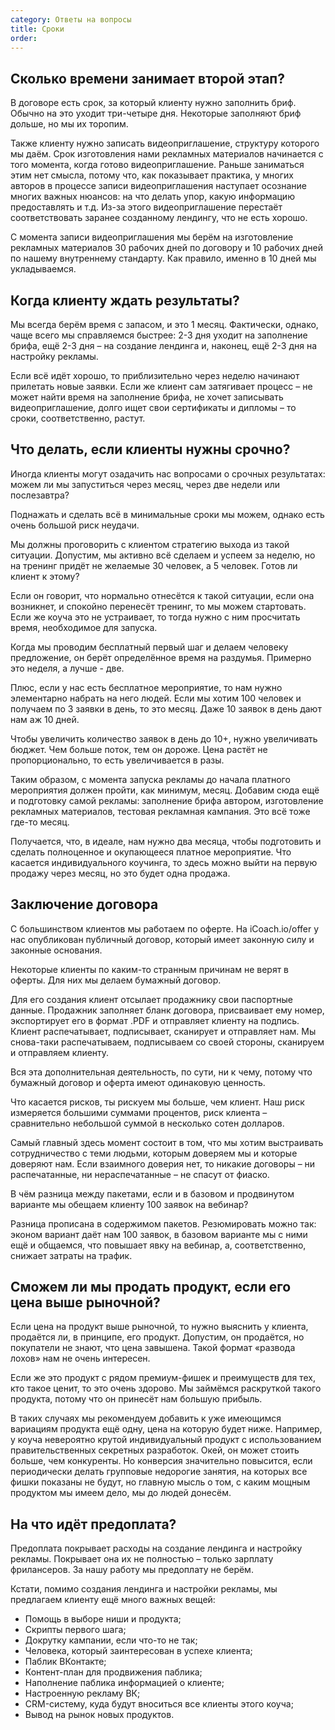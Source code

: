 ```yaml
---
category: Ответы на вопросы
title: Сроки
order: 
--- 
```


## Сколько времени занимает второй этап? 

В договоре есть срок, за который клиенту нужно заполнить бриф. Обычно на это уходит три-четыре дня. Некоторые заполняют бриф дольше, но мы их торопим. 

Также клиенту нужно записать видеоприглашение, структуру которого мы даём. Срок изготовления нами рекламных материалов начинается с того момента, когда готово видеоприглашение. Раньше заниматься этим нет смысла, потому что, как показывает практика, у многих авторов в процессе записи видеоприглашения наступает осознание многих важных нюансов: на что делать упор, какую информацию предоставлять и т.д. Из-за этого видеоприглашение перестаёт соответствовать заранее созданному лендингу, что не есть хорошо. 

С момента записи видеоприглашения мы берём на изготовление рекламных материалов 30 рабочих дней по договору и 10 рабочих дней по нашему внутреннему стандарту. Как правило, именно в 10 дней мы укладываемся.

## Когда клиенту ждать результаты? 

Мы всегда берём время с запасом, и это 1 месяц. Фактически, однако, чаще всего мы справляемся быстрее: 2-3 дня уходит на заполнение брифа, ещё 2-3 дня – на создание лендинга и, наконец, ещё 2-3 дня на настройку рекламы. 

Если всё идёт хорошо, то приблизительно через неделю начинают прилетать новые заявки. Если же клиент сам затягивает процесс – не может найти время на заполнение брифа, не хочет записывать видеоприглашение, долго ищет свои сертификаты и дипломы – то сроки, соответственно, растут. 

## Что делать, если клиенты нужны срочно? 

Иногда клиенты могут озадачить нас вопросами о срочных результатах: можем ли мы запуститься через месяц, через две недели или послезавтра? 

Поднажать и сделать всё в минимальные сроки мы можем, однако есть очень большой риск неудачи. 

Мы должны проговорить с клиентом стратегию выхода из такой ситуации. Допустим, мы активно всё сделаем и успеем за неделю, но на тренинг придёт не желаемые 30 человек, а 5 человек. Готов ли клиент к этому? 

Если он говорит, что нормально отнесётся к такой ситуации, если она возникнет, и спокойно перенесёт тренинг, то мы можем стартовать. Если же коуча это не устраивает, то тогда нужно с ним просчитать время, необходимое для запуска. 

Когда мы проводим бесплатный первый шаг и делаем человеку предложение, он берёт определённое время на раздумья. Примерно это неделя, а лучше - две. 

Плюс, если у нас есть бесплатное мероприятие, то нам нужно элементарно набрать на него людей. Если мы хотим 100 человек и получаем по 3 заявки в день, то это месяц. Даже 10 заявок в день дают нам аж 10 дней. 

Чтобы увеличить количество заявок в день до 10+, нужно увеличивать бюджет. Чем больше поток, тем он дороже. Цена растёт не пропорционально, то есть увеличивается в разы. 

Таким образом, с момента запуска рекламы до начала платного мероприятия должен пройти, как минимум, месяц. Добавим сюда ещё и подготовку самой рекламы: заполнение брифа автором, изготовление рекламных материалов, тестовая рекламная кампания. Это всё тоже где-то месяц. 

Получается, что, в идеале, нам нужно два месяца, чтобы подготовить и сделать полноценное и окупающееся платное мероприятие. Что касается индивидуального коучинга, то здесь можно выйти на первую продажу через месяц, но это будет одна продажа.

## Заключение договора 

С большинством клиентов мы работаем по оферте. На iCoach.io/offer у нас опубликован публичный договор, который имеет законную силу и законные основания. 

Некоторые клиенты по каким-то странным причинам не верят в оферты. Для них мы делаем бумажный договор. 

Для его создания клиент отсылает продажнику свои паспортные данные. Продажник заполняет бланк договора, присваивает ему номер, экспортирует его в формат .PDF и отправляет клиенту на подпись. Клиент распечатывает, подписывает, сканирует и отправляет нам. Мы снова-таки распечатываем, подписываем со своей стороны, сканируем и отправляем клиенту. 

Вся эта дополнительная деятельность, по сути, ни к чему, потому что бумажный договор и оферта имеют одинаковую ценность. 

Что касается рисков, ты рискуем мы больше, чем клиент. Наш риск измеряется большими суммами процентов, риск клиента – сравнительно небольшой суммой в несколько сотен долларов. 

Самый главный здесь момент состоит в том, что мы хотим выстраивать сотрудничество с теми людьми, которым доверяем мы и которые доверяют нам. Если взаимного доверия нет, то никакие договоры – ни распечатанные, ни нераспечатанные – не спасут от фиаско.

В чём разница между пакетами, если и в базовом и продвинутом варианте мы обещаем клиенту 100 заявок на вебинар?

Разница прописана в содержимом пакетов. Резюмировать можно так: эконом вариант даёт нам 100 заявок, в базовом варианте мы с ними ещё и общаемся, что повышает явку на вебинар, а, соответственно, снижает затраты на трафик. 

## Сможем ли мы продать продукт, если его цена выше рыночной? 

Если цена на продукт выше рыночной, то нужно выяснить у клиента, продаётся ли, в принципе, его продукт. Допустим, он продаётся, но покупатели не знают, что цена завышена. Такой формат «развода лохов» нам не очень интересен. 

Если же это продукт с рядом премиум-фишек и преимуществ для тех, кто такое ценит, то это очень здорово. Мы займёмся раскруткой такого продукта, потому что он принесёт нам большую прибыль. 

В таких случаях мы рекомендуем добавить к уже имеющимся вариациям продукта ещё одну, цена на которую будет ниже. Например, у коуча невероятно крутой индивидуальный продукт с использованием правительственных секретных разработок. Окей, он может стоить больше, чем конкуренты. Но конверсия значительно повысится, если периодически делать групповые недорогие занятия, на которых все фишки показаны не будут, но главную мысль о том, с каким мощным продуктом мы имеем дело, мы до людей донесём. 

## На что идёт предоплата? 

Предоплата покрывает расходы на создание лендинга и настройку рекламы. Покрывает она их не полностью – только зарплату фрилансеров. За нашу работу мы предоплату не берём. 

Кстати, помимо создания лендинга и настройки рекламы, мы предлагаем клиенту ещё много важных вещей: 

* Помощь в выборе ниши и продукта;
* Скрипты первого шага;
* Докрутку кампании, если что-то не так;
* Человека, который заинтересован в успехе клиента; 
* Паблик ВКонтакте;
* Контент-план для продвижения паблика;
* Наполнение паблика информацией о клиенте;
* Настроенную рекламу ВК; 
* CRM-систему, куда будут вноситься все клиенты этого коуча;
* Вывод на рынок новых продуктов.

## 